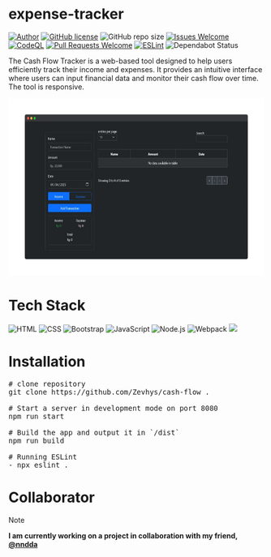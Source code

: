 # expense-tracker 
[![Author](http://img.shields.io/badge/author-@Zevhys-blue.svg)](https://www.linkedin.com/in/rakha-djauhari/) [![GitHub license](https://img.shields.io/github/license/Zevhys/cash-flow)](https://github.com/Zevhys/cash-flow/blob/main/LICENSE) ![GitHub repo size](https://img.shields.io/github/repo-size/Zevhys/cash-flow) [![Issues Welcome](https://img.shields.io/badge/issues-welcome-brightgreen.svg)](https://github.com/Zevhys/cash-flow/issues) [![CodeQL](https://github.com/Zevhys/cash-flow/actions/workflows/codeql.yml/badge.svg)](https://github.com/Zevhys/cash-flow/actions/workflows/codeql.yml) [![Pull Requests Welcome](https://img.shields.io/badge/pull%20requests-welcome-brightgreen.svg)](https://github.com/Zevhys/cash-flow/pulls) [![ESLint](https://img.shields.io/github/actions/workflow/status/Zevhys/cash-flow/eslint.yml?label=ESLint&logo=eslint)](https://github.com/Zevhys/cash-flow/actions/workflows/eslint.yml) ![Dependabot Status](https://img.shields.io/badge/dependabot-active-brightgreen?logo=dependabot)

The Cash Flow Tracker is a web-based tool designed to help users efficiently track their income and expenses. It provides an intuitive interface where users can input financial data and monitor their cash flow over time. The tool is responsive.

<div align="center">
  <img src="preview.webp" height="350px">
</div>

# Tech Stack
![HTML](https://img.shields.io/badge/HTML-E34F26?style=flat-square&logo=html5&logoColor=ffffff)
![CSS](https://img.shields.io/badge/CSS-1572B6?style=flat-square&logo=css3&logoColor=ffffff)
![Bootstrap](https://img.shields.io/badge/Bootstrap-7952B3?style=flat-square&logo=bootstrap&logoColor=ffffff)
![JavaScript](https://img.shields.io/badge/JavaScript-F7DF1E?style=flat-square&logo=javascript&logoColor=000000)
![Node.js](https://img.shields.io/badge/Node.js-339933?style=flat-square&logo=nodedotjs&logoColor=white)
![Webpack](https://img.shields.io/badge/Webpack-8DD6F9?style=flat-square&logo=webpack&logoColor=white)
![](https://img.shields.io/badge/Font%20Awesome-528DD7?style=flat-square&logo=fontawesome&logoColor=ffffff)


# Installation
<pre>
# clone repository 
git clone https://github.com/Zevhys/cash-flow .

# Start a server in development mode on port 8080
npm run start

# Build the app and output it in `/dist`
npm run build

# Running ESLint
- npx eslint .
</pre>

# Collaborator
> [!NOTE]  
> <b>I am currently working on a project in collaboration with my friend, [@nndda](https://github.com/nndda)</b>
